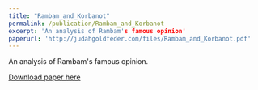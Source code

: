 ```yaml
---
title: "Rambam_and_Korbanot"
permalink: /publication/Rambam_and_Korbanot
excerpt: 'An analysis of Rambam's famous opinion'
paperurl: 'http://judahgoldfeder.com/files/Rambam_and_Korbanot.pdf'
---
```

An analysis of Rambam's famous opinion.

<object data="../files/Rambam_and_Korbanot.pdf" width="1000" height="1000" type='application/pdf'></object>

[Download paper here](http://judahgoldfeder.com/files/Rambam_and_Korbanot.pdf)


